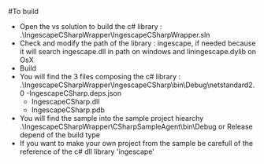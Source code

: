 #To build

- Open the vs solution to build the c# library : .\IngescapeCSharpWrapper\IngescapeCSharpWrapper.sln
- Check and modify the path of the library : ingescape, if needed because it will search ingescape.dll in path on windows and liningescape.dylib on OsX
- Build
- You will find the 3 files composing the c# library : .\IngescapeCSharpWrapper\IngescapeCSharp\bin\Debug\netstandard2.0
	-IngescapeCSharp.deps.json
	- IngescapeCSharp.dll
	- IngescapeCSharp.pdb
- You will find the sample into the sample project hiearchy 	.\IngescapeCSharpWrapper\CSharpSampleAgent\bin\Debug or Release depend of the build type
- If you want to make your own project from the sample be carefull of the reference of the c# dll library 'ingescape'

